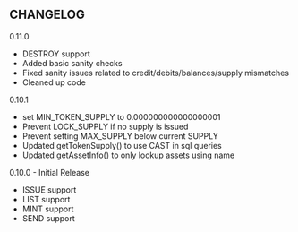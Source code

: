 CHANGELOG
---
0.11.0
- DESTROY support
- Added basic sanity checks
- Fixed sanity issues related to credit/debits/balances/supply mismatches
- Cleaned up code

0.10.1
- set MIN_TOKEN_SUPPLY to 0.000000000000000001
- Prevent LOCK_SUPPLY if no supply is issued 
- Prevent setting MAX_SUPPLY below current SUPPLY
- Updated getTokenSupply() to use CAST in sql queries
- Updated getAssetInfo() to only lookup assets using name 

0.10.0 - Initial Release
- ISSUE support
- LIST support
- MINT support
- SEND support
